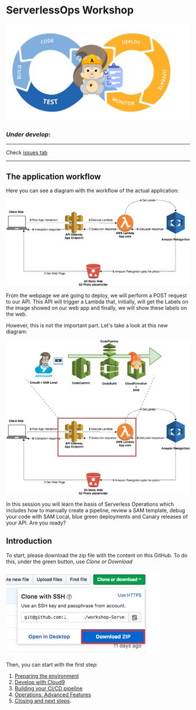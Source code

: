 # ServerlessOps Workshop

<img src="documentation/images/devops.png"/>

### *Under develop*:


--------
Check [issues tab](../../issues)

--------


## The application workflow

Here you can see a diagram with the workflow of the actual application:

<img src="documentation/images/diagrams/serverlessops-workshop-app1.png" />

From the webpage we are going to deploy, we will perform a POST request to our API. This API will trigger a Lambda that, initially, will get the Labels on the image showed on our web app and finally, we will show these labels on the web.

However, this is not the important part. Let's take a look at this new diagram:

<img src="documentation/images/diagrams/serverlessops-workshop-workflow.png" />

In this session you will learn the basis of Serverless Operations which includes how to manually create a pipeline, review a SAM template, debug your code with SAM Local, blue green deployments and Canary releases of your API. Are you ready?

## Introduction

To start, please download the zip file with the content on this GitHub. To do this, under the green button, use *Clone or Download*

<img src="documentation/images/0_download_content.png" />

Then, you can start with the first step:

1. [Preparing the environment](documentation/1_preparing_environment)
2. [Develop with Cloud9](documentation/2_develop_with_cloud9)
3. [Building your CI/CD pipeline](documentation/3_building_your_ci_cd_pipeline)
4. [Operations: Advanced Features](documentation/4_operations_advanced_features)
5. [Closing and next steps](documentation/5_closing_and_next_steps).
